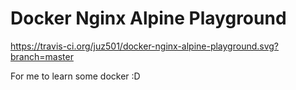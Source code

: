 # Docker Nginx Alpine Playground

https://travis-ci.org/juz501/docker-nginx-alpine-playground.svg?branch=master

For me to learn some docker :D
